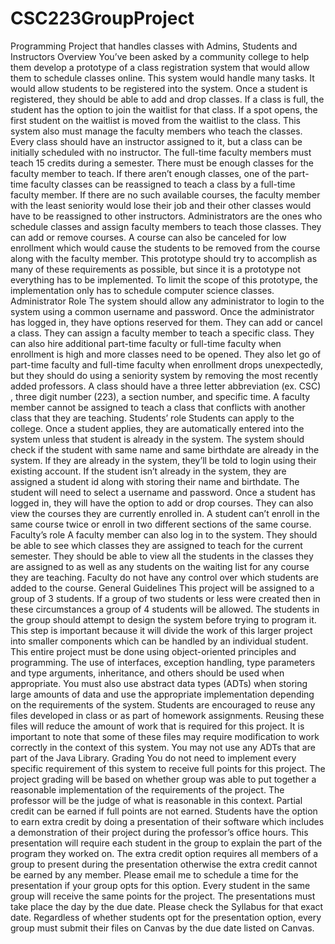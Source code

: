 # CSC223GroupProject
Programming Project that handles classes with Admins, Students and Instructors
Overview
You’ve been asked by a community college to help them develop a prototype of a class
registration system that would allow them to schedule classes online. This system would handle
many tasks. It would allow students to be registered into the system. Once a student is
registered, they should be able to add and drop classes. If a class is full, the student has the
option to join the waitlist for that class. If a spot opens, the first student on the waitlist is moved
from the waitlist to the class.
This system also must manage the faculty members who teach the classes. Every class should
have an instructor assigned to it, but a class can be initially scheduled with no instructor. The
full-time faculty members must teach 15 credits during a semester. There must be enough
classes for the faculty member to teach. If there aren’t enough classes, one of the part-time
faculty classes can be reassigned to teach a class by a full-time faculty member. If there are no
such available courses, the faculty member with the least seniority would lose their job and their
other classes would have to be reassigned to other instructors.
Administrators are the ones who schedule classes and assign faculty members to teach those
classes. They can add or remove courses. A course can also be canceled for low enrollment
which would cause the students to be removed from the course along with the faculty member.
This prototype should try to accomplish as many of these requirements as possible, but since it is
a prototype not everything has to be implemented. To limit the scope of this prototype, the
implementation only has to schedule computer science classes.
Administrator Role
The system should allow any administrator to login to the system using a common username and
password. Once the administrator has logged in, they have options reserved for them. They can
add or cancel a class. They can assign a faculty member to teach a specific class. They can also
hire additional part-time faculty or full-time faculty when enrollment is high and more classes
need to be opened. They also let go of part-time faculty and full-time faculty when enrollment
drops unexpectedly, but they should do using a seniority system by removing the most recently
added professors. A class should have a three letter abbreviation (ex. CSC) , three digit number
(223), a section number, and specific time. A faculty member cannot be assigned to teach a
class that conflicts with another class that they are teaching.
Students’ role
Students can apply to the college. Once a student applies, they are automatically entered into the
system unless that student is already in the system. The system should check if the student with
same name and same birthdate are already in the system. If they are already in the system,
they’ll be told to login using their existing account. If the student isn’t already in the system,
they are assigned a student id along with storing their name and birthdate. The student will need
to select a username and password.
Once a student has logged in, they will have the option to add or drop courses. They can also
view the courses they are currently enrolled in. A student can’t enroll in the same course twice or
enroll in two different sections of the same course.
Faculty’s role
A faculty member can also log in to the system. They should be able to see which classes they
are assigned to teach for the current semester. They should be able to view all the students in the
classes they are assigned to as well as any students on the waiting list for any course they are
teaching. Faculty do not have any control over which students are added to the course.
General Guidelines
This project will be assigned to a group of 3 students. If a group of two students or less were
created then in these circumstances a group of 4 students will be allowed. The students in the
group should attempt to design the system before trying to program it. This step is important
because it will divide the work of this larger project into smaller components which can be
handled by an individual student.
This entire project must be done using object-oriented principles and programming. The use of
interfaces, exception handling, type parameters and type arguments, inheritance, and others
should be used when appropriate. You must also use abstract data types (ADTs) when storing
large amounts of data and use the appropriate implementation depending on the requirements of
the system. Students are encouraged to reuse any files developed in class or as part of homework
assignments. Reusing these files will reduce the amount of work that is required for this project.
It is important to note that some of these files may require modification to work correctly in the
context of this system. You may not use any ADTs that are part of the Java Library.
Grading
You do not need to implement every specific requirement of this system to receive full points for
this project. The project grading will be based on whether group was able to put together a
reasonable implementation of the requirements of the project. The professor will be the judge of
what is reasonable in this context. Partial credit can be earned if full points are not earned.
Students have the option to earn extra credit by doing a presentation of their software which
includes a demonstration of their project during the professor’s office hours. This presentation
will require each student in the group to explain the part of the program they worked on. The
extra credit option requires all members of a group to present during the presentation otherwise
the extra credit cannot be earned by any member. Please email me to schedule a time for the
presentation if your group opts for this option. Every student in the same group will receive the
same points for the project.
The presentations must take place the day by the due date. Please check the Syllabus for that
exact date. Regardless of whether students opt for the presentation option, every group must
submit their files on Canvas by the due date listed on Canvas.
